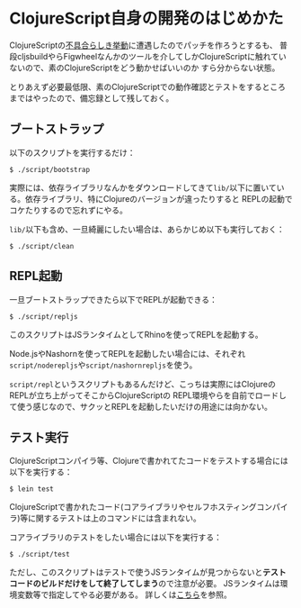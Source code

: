# ClojureScript自身の開発のはじめかた

ClojureScriptの[不具合らしき挙動](https://dev.clojure.org/jira/browse/CLJS-2119)に遭遇したのでパッチを作ろうとするも、
普段cljsbuildやらFigwheelなんかのツールを介してしかClojureScriptに触れていないので、素のClojureScriptをどう動かせばいいのか
すら分からない状態。

とりあえず必要最低限、素のClojureScriptでの動作確認とテストをするところまではやったので、備忘録として残しておく。

## ブートストラップ

以下のスクリプトを実行するだけ：

```
$ ./script/bootstrap
```

実際には、依存ライブラリなんかをダウンロードしてきて`lib/`以下に置いている。依存ライブラリ、特にClojureのバージョンが違ったりすると
REPLの起動でコケたりするので忘れずにやる。

`lib/`以下も含め、一旦綺麗にしたい場合は、あらかじめ以下も実行しておく：

```
$ ./script/clean
```

## REPL起動

一旦ブートストラップできたら以下でREPLが起動できる：

```
$ ./script/repljs
```

このスクリプトはJSランタイムとしてRhinoを使ってREPLを起動する。

Node.jsやNashornを使ってREPLを起動したい場合には、それぞれ `script/noderepljs`や`script/nashornrepljs`を使う。

`script/repl`というスクリプトもあるんだけど、こっちは実際にはClojureのREPLが立ち上がってそこからClojureScriptの
REPL環境やらを自前でロードして使う感じなので、サクッとREPLを起動したいだけの用途には向かない。

## テスト実行

ClojureScriptコンパイラ等、Clojureで書かれてたコードをテストする場合には以下を実行する：

```
$ lein test
```

ClojureScriptで書かれたコード(コアライブラリやセルフホスティングコンパイラ)等に関するテストは上のコマンドには含まれない。

コアライブラリのテストをしたい場合には以下を実行する：

```
$ ./script/test
```

ただし、このスクリプトはテストで使うJSランタイムが見つからないと**テストコードのビルドだけをして終了してしまう**ので注意が必要。
JSランタイムは環境変数等で指定してやる必要がある。
詳しくは[こちら](https://github.com/clojure/clojurescript/wiki/Running-the-tests#testing-javascript-engines)を参照。
